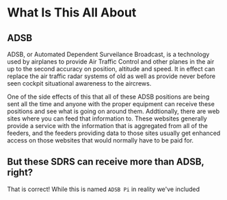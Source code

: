 # What Is This All About

## ADSB

ADSB, or Automated Dependent Surveilance Broadcast, is a technology used by airplanes to provide Air Traffic Control and other planes in the air up to the second accuracy on position, altitude and speed. It in effect can replace the air traffic radar systems of old as well as provide never before seen cockpit situational awareness to the aircrews.

One of the side effects of this that all of these ADSB positions are being sent all the time and anyone with the proper equipment can receive these positions and see what is going on around them. Addtionally, there are web sites where you can feed that information to. These websites generally provide a service with the information that is aggregated from all of the feeders, and the feeders providing data to those sites usually get enhanced access on those websites that would normally have to be paid for.

## But these SDRS can receive more than ADSB, right?

That is correct! While this is named `ADSB Pi` in reality we've included 


